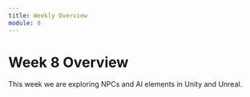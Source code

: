 ```yaml
---
title: Weekly Overview
module: 8
---
```


# Week 8 Overview <br />

This week we are exploring NPCs and AI elements in Unity and Unreal.

